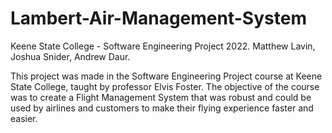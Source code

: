 # Lambert-Air-Management-System
Keene State College - Software Engineering Project 2022. Matthew Lavin, Joshua Snider, Andrew Daur. 

This project was made in the Software Engineering Project course at Keene State College, taught by professor Elvis Foster. 
The objective of the course was to create a Flight Management System that was robust and could be used by airlines and customers to make their flying experience faster and easier. 
